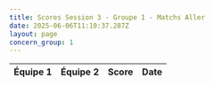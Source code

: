 ```yaml
---
title: Scores Session 3 - Groupe 1 - Matchs Aller
date: 2025-06-06T11:10:37.287Z
layout: page
concern_group: 1
---
```




| Équipe 1 | Équipe 2 | Score | Date |
|----------|----------|-------|------|

